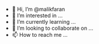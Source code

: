 - 👋 Hi, I’m @malikfaran
- 👀 I’m interested in ...
- 🌱 I’m currently learning ...
- 💞️ I’m looking to collaborate on ...
- 📫 How to reach me ...

<!---
malikfaran/malikfaran is a ✨ special ✨ repository because its `README.md` (this file) appears on your GitHub profile.
You can click the Preview link to take a look at your changes.
--->
